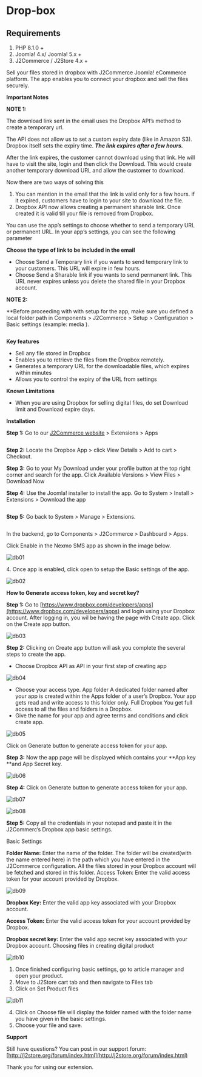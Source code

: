 # Drop-box

## Requirements <a href="#requirements" id="requirements"></a>

1. PHP 8.1.0 +
2. Joomla! 4.x/ Joomla! 5.x +
3. J2Commerce / J2Store 4.x +

Sell your files stored in dropbox with J2Commerce Joomla! eCommerce platform. The app enables you to connect your dropbox and sell the files securely.

**Important Notes**

**NOTE 1:**

The download link sent in the email uses the Dropbox API’s method to create a temporary url.

The API does not allow us to set a custom expiry date (like in Amazon S3). Dropbox itself sets the expiry time. _**The link expires after a few hours.**_

After the link expires, the customer cannot download using that link. He will have to visit the site, login and then click the Download. This would create another temporary download URL and allow the customer to download.

Now there are two ways of solving this

1. You can mention in the email that the link is valid only for a few hours. if it expired, customers have to login to your site to download the file.
2. Dropbox API now allows creating a permanent sharable link. Once created it is valid till your file is removed from Dropbox.

You can use the app’s settings to choose whether to send a temporary URL or permanent URL. In your app’s settings, you can see the following parameter

**Choose the type of link to be included in the email**

* Choose Send a Temporary link if you wants to send temporary link to your customers. This URL will expire in few hours.
* Choose Send a Sharable link if you wants to send permanent link. This URL never expires unless you delete the shared file in your Dropbox account.

**NOTE 2:**

\*\*Before proceeding with with setup for the app, make sure you defined a local folder path in Components > J2Commerce > Setup > Configuration > Basic settings (example: media ).

<figure><img src="../.gitbook/assets/dropbox-1.webp" alt=""><figcaption></figcaption></figure>

**Key features**

* Sell any file stored in Dropbox
* Enables you to retrieve the files from the Dropbox remotely.
* Generates a temporary URL for the downloadable files, which expires within minutes
* Allows you to control the expiry of the URL from settings

**Known Limitations**

* When you are using Dropbox for selling digital files, do set Download limit and Download expire days.

**Installation**

**Step 1:** Go to our [J2Commerce website](https://www.j2commerce.com/) > Extensions > Apps

<figure><img src="../.gitbook/assets/dropbox-2.webp" alt=""><figcaption></figcaption></figure>

**Step 2:** Locate the Dropbox App > click View Details > Add to cart > Checkout.&#x20;

**Step 3:** Go to your My Download under your profile button at the top right corner and search for the app. Click Available Versions > View Files > Download Now

**Step 4:** Use the Joomla! installer to install the app. Go to System > Install > Extensions > Download the app

<figure><img src="../.gitbook/assets/user-group-3.webp" alt=""><figcaption></figcaption></figure>

**Step 5:** Go back to System > Manage > Extensions.

<figure><img src="../.gitbook/assets/user-group-5.webp" alt=""><figcaption></figcaption></figure>

In the backend, go to Components > J2Commerce > Dashboard > Apps.

Click Enable in the Nexmo SMS app as shown in the image below.

![db01](https://raw.githubusercontent.com/j2store/doc-images/master/apps/drop-box/dropbox_01.png)

4\. Once app is enabled, click open to setup the Basic settings of the app.

![db02](https://raw.githubusercontent.com/j2store/doc-images/master/apps/drop-box/dropbox_02.png)

**How to Generate access token, key and secret key?**

**Step 1:** Go to [https://www.dropbox.com/developers/apps](https://www.dropbox.com/developers/apps) and login using your Dropbox account. After logging in, you wil be having the page with Create app. Click on the Create app button.

![db03](https://raw.githubusercontent.com/j2store/doc-images/master/apps/drop-box/dropbox_03.png)

**Step 2:** Clicking on Create app button will ask you complete the several steps to create the app.

* Choose Dropbox API as API in your first step of creating app

![db04](https://raw.githubusercontent.com/j2store/doc-images/master/apps/drop-box/dropbox_04.png)

* Choose your access type. App folder A dedicated folder named after your app is created within the Apps folder of a user’s Dropbox. Your app gets read and write access to this folder only. Full Dropbox You get full access to all the files and folders in a Dropbox.
* Give the name for your app and agree terms and conditions and click create app.

![db05](https://raw.githubusercontent.com/j2store/doc-images/master/apps/drop-box/dropbox_05.png)

Click on Generate button to generate access token for your app.

**Step 3:** Now the app page will be displayed which contains your \*\*App key \*\*and App Secret key.

![db06](https://raw.githubusercontent.com/j2store/doc-images/master/apps/drop-box/dropbox_06.png)

**Step 4:** Click on Generate button to generate access token for your app.

![db07](https://raw.githubusercontent.com/j2store/doc-images/master/apps/drop-box/dropbox_07.png)

![db08](https://raw.githubusercontent.com/j2store/doc-images/master/apps/drop-box/dropbox_08.png)

**Step 5:** Copy all the credentials in your notepad and paste it in the J2Commerc’s Dropbox app basic settings.

Basic Settings

**Folder Name:** Enter the name of the folder. The folder will be created(with the name entered here) in the path which you have entered in the J2Commerce configuration. All the files stored in your Dropbox account will be fetched and stored in this folder. Access Token: Enter the valid access token for your account provided by Dropbox.

![db09](https://raw.githubusercontent.com/j2store/doc-images/master/apps/drop-box/dropbox_09.png)

**Dropbox Key:** Enter the valid app key associated with your Dropbox account.

**Access Token:** Enter the valid access token for your account provided by Dropbox.

**Dropbox secret key:** Enter the valid app secret key associated with your Dropbox account. Choosing files in creating digital product

![db10](https://raw.githubusercontent.com/j2store/doc-images/master/apps/drop-box/dropbox_10.png)

1. Once finished configuring basic settings, go to article manager and open your product.
2. Move to J2Store cart tab and then navigate to Files tab
3. Click on Set Product files

![db11](https://raw.githubusercontent.com/j2store/doc-images/master/apps/drop-box/dropbox_11.png)

4. Click on Choose file will display the folder named with the folder name you have given in the basic settings.
5. Choose your file and save.

**Support**

Still have questions? You can post in our support forum: [http://j2store.org/forum/index.html](http://j2store.org/forum/index.html)

Thank you for using our extension.
